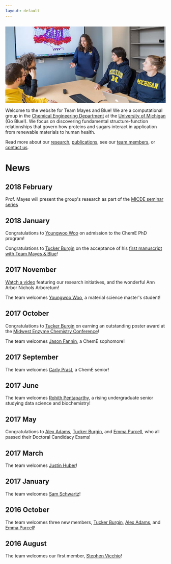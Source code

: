 ```yaml
---
layout: default
---
```


<div class="page-content">

<img align="center" src="assets/img/team.jpg" style="margin:10px 10px 0px 0px">


  Welcome to the website for Team Mayes and Blue! We are a computational group in 
  the [Chemical Engineering Department](http://www.engin.umich.edu/che) 
  at the [University of Michigan](https://www.umich.edu) (Go Blue!). We focus on discovering 
  fundamental structure-function relationships that govern how proteins 
  and sugars interact in application from renewable materials to human 
  health.
  
  Read more about our [research](research), [publications](publications), see our 
  [team members](team), or [contact us](contact). 
  
# News

## 2018 February

Prof. Mayes will present the group's research as part of the [MICDE seminar series](http://micde.umich.edu/event/micde-seminar-heather-mayes-chemical-engineering-university-of-michigan/)

## 2018 January

Congratulations to [Youngwoo Woo](team#ywoo) on admission to the ChemE PhD program!

Congratulations to [Tucker Burgin](team#tburgin) on the acceptance of his [first manuscript with Team Mayes 
&amp; Blue](http://www.jbc.org/content/early/2018/01/10/jbc.RA117.001186)!

## 2017 November

[Watch a video](https://www.youtube.com/watch?v=ZPG3gNTnca0) featuring our research initiatives, and the wonderful Ann Arbor Nichols Arboretum! 

The team welcomes [Youngwoo Woo](team#ywoo), a material science master's student!


## 2017 October

Congratulations to [Tucker Burgin](team#tburgin) on earning an outstanding poster award at the [Midwest Enzyme Chemistry Conference](http://www.midwestenzyme.org/)!

The team welcomes [Jason Fannin](team#jfannin), a ChemE sophomore!

## 2017 September

The team welcomes [Carly Prast](team#cprast), a ChemE senior!


## 2017 June

The team welcomes [Rohith Pentaparthy](team#rpenta), a rising undergraduate senior studying data science and biochemistry!

## 2017 May

Congratulations to [Alex Adams](team#xadams), [Tucker Burgin](team#tburgin), and [Emma Purcell](team#epurcell), who 
all passed their Doctoral Candidacy Exams!

## 2017 March

The team welcomes [Justin Huber](team#jhuber)!

## 2017 January

The team welcomes [Sam Schwartz](team#sschwartz)!


## 2016 October

The team welcomes three new members, [Tucker Burgin](team#tburgin), [Alex Adams](team#xadams), and [Emma Purcell](team#epurcell)!

## 2016 August

The team welcomes our first member, [Stephen Vicchio](team#svicchio)!
  
</div>
